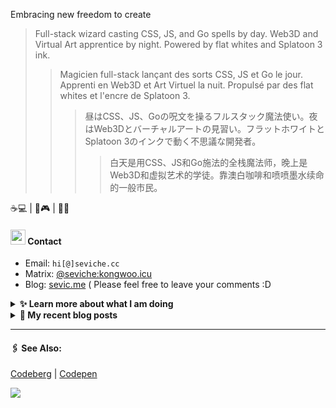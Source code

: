 Embracing new freedom to create

> Full-stack wizard casting CSS, JS, and Go spells by day. Web3D and Virtual Art apprentice by night. Powered by flat whites and Splatoon 3 ink.
>> Magicien full-stack lançant des sorts CSS, JS et Go le jour. Apprenti en Web3D et Art Virtuel la nuit. Propulsé par des flat whites et l'encre de Splatoon 3.
>>> 昼はCSS、JS、Goの呪文を操るフルスタック魔法使い。夜はWeb3Dとバーチャルアートの見習い。フラットホワイトとSplatoon 3のインクで動く不思議な開発者。
>>>> 白天是用CSS、JS和Go施法的全栈魔法师，晚上是Web3D和虚拟艺术的学徒。靠澳白咖啡和喷喷墨水续命的一般市民。

☕💻 | 🦑🎮 | 🎨🌐


####  <img src="https://cdn.discordapp.com/emojis/491270848032800768.png?size=128" style="width:24px;"> Contact  

- Email: `hi[@]seviche.cc`
- Matrix: [@seviche:kongwoo.icu](https://matrix.to/#/@seviche:kongwoo.icu)
- Blog: [sevic.me](https://sevic.me) 
  ( Please feel free to leave your comments :D 


<details>
  <summary><b> ✨ Learn more about what I am doing</b>
  </summary>


  
#### 👷 What I'm currently working on

- [sevi418/qx](https://github.com/sevi418/qx) -  (3 weeks ago)
- [sevi418/Hugo-theme-bear](https://github.com/sevi418/Hugo-theme-bear) -  (3 months ago)
- [raycast/extensions](https://github.com/raycast/extensions) - Everything you need to extend Raycast. (4 months ago)
- [unovue/inspira-ui](https://github.com/unovue/inspira-ui) - Build beautiful website using Vue &amp; Nuxt. (4 months ago)
- [sevi418/devSite](https://github.com/sevi418/devSite) -  (4 months ago)
  <br>
#### 🌱 My latest projects

- [sevi418/qx](https://github.com/sevi418/qx) - 
- [sevi418/calendar-heatmap](https://github.com/sevi418/calendar-heatmap) - 
- [sevi418/fish-french-greeting](https://github.com/sevi418/fish-french-greeting) - Greets user with French word of the day from Transparent Language API and random kaomoji.
- [sevi418/meow-one-page-resume](https://github.com/sevi418/meow-one-page-resume) - A cat-powered one-page resume template 🐱
- [sevi418/miniflux-js](https://github.com/sevi418/miniflux-js) - Unofficial JavaScript SDK for Miniflux.
  

#### 🔨 My recent Pull Requests


- [Fix the `mastodon` extension](https://github.com/raycast/extensions/pull/18407) on [raycast/extensions](https://github.com/raycast/extensions) (4 months ago)
- [Fix bun CLI](https://github.com/unovue/inspira-ui/pull/173) on [unovue/inspira-ui](https://github.com/unovue/inspira-ui) (4 months ago)
- [Update about.md](https://github.com/bambooom/bambooom.github.io/pull/28) on [bambooom/bambooom.github.io](https://github.com/bambooom/bambooom.github.io) (7 months ago)
- [Update friends.md](https://github.com/LitoMore/litomore.me/pull/1) on [LitoMore/litomore.me](https://github.com/LitoMore/litomore.me) (7 months ago)
- [Update friends.ts](https://github.com/kwaa/blog/pull/4) on [kwaa/blog](https://github.com/kwaa/blog) (7 months ago)


#### 🔭 Latest releases I've contributed to


- [miniflux/v2](https://github.com/miniflux/v2) ([2.2.11](https://github.com/miniflux/v2/releases/tag/2.2.11), 1 week ago) - Minimalist and opinionated feed reader
- [sevi418/miniflux-js](https://github.com/sevi418/miniflux-js) ([v0.0.6](https://github.com/sevi418/miniflux-js/releases/tag/v0.0.6), 7 months ago) - Unofficial JavaScript SDK for Miniflux.

</details>


<details>
  <summary><b> 📜 My recent blog posts</b></summary>
  <br/>


- [在DuckDuckGo和Google搜索结果中屏蔽CSDN](https://sevic.me/2025-04-08) (3 months ago)
- [我在看什么 · 2024年3月 - 2025年3月](https://sevic.me/2025-03-22-reading) (4 months ago)
- [Git使用随记](https://sevic.me/2024-10-28-git) (9 months ago)
- [为Obsidian添加仿真荧光笔高亮样式](https://sevic.me/2024-10-14-obsidian-highlight) (9 months ago)
- [使用 Obsidian 三年之后的设置 （外观篇）](https://sevic.me/2024-09-14-obsidian-apperance) (10 months ago)
</details>


---

####  🖇️ See Also:
[Codeberg](https://codeberg.org/Sevichecc) | [Codepen](https://codepen.io/sevichee)

![](https://usc1.contabostorage.com/cc0b816231a841b1b0232d5ef0c6deb1:image/2024/10/c7426042aedbd9c96f12f1c2a0b51ed4.PNG)
